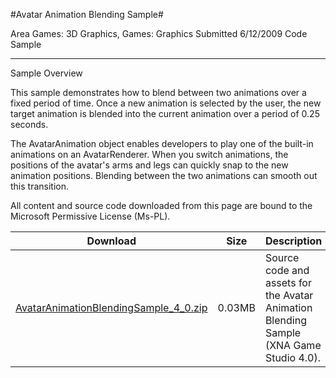 #Avatar Animation Blending Sample#

Area
Games: 3D Graphics, Games: Graphics
Submitted
6/12/2009
Code Sample

---

Sample Overview

This sample demonstrates how to blend between two animations over a fixed period of time. Once a new animation is selected by the user, the new target animation is blended into the current animation over a period of 0.25 seconds.

The AvatarAnimation object enables developers to play one of the built-in animations on an AvatarRenderer. When you switch animations, the positions of the avatar's arms and legs can quickly snap to the new animation positions. Blending between the two animations can smooth out this transition.


All content and source code downloaded from this page are bound to the Microsoft Permissive License (Ms-PL).



Download | Size | Description
---|---|---|
[AvatarAnimationBlendingSample_4_0.zip](https://github.com/nkast/XNAGameStudio/blob/master/Samples/AvatarAnimationBlendingSample_4_0.zip?raw=true) | 0.03MB | Source code and assets for the Avatar Animation Blending Sample (XNA Game Studio 4.0). 